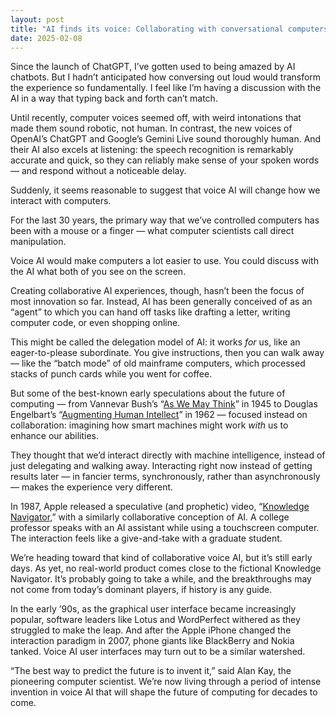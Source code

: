 ```yaml
---
layout: post
title: "AI finds its voice: Collaborating with conversational computers"
date: 2025-02-08
---
```

Since the launch of ChatGPT, I’ve gotten used to being amazed by AI chatbots. But I hadn’t anticipated how conversing out loud would transform the experience so fundamentally. I feel like I’m having a discussion with the AI in a way that typing back and forth can’t match.

Until recently, computer voices seemed off, with weird intonations that made them sound robotic, not human. In contrast, the new voices of OpenAI’s ChatGPT and Google’s Gemini Live sound thoroughly human. And their AI also excels at listening: the speech recognition is remarkably accurate and quick, so they can reliably make sense of your spoken words — and respond without a noticeable delay.

Suddenly, it seems reasonable to suggest that voice AI will change how we interact with computers.

For the last 30 years, the primary way that we’ve controlled computers has been with a mouse or a finger — what computer scientists call direct manipulation.

Voice AI would make computers a lot easier to use. You could discuss with the AI what both of you see on the screen.

Creating collaborative AI experiences, though, hasn’t been the focus of most innovation so far. Instead, AI has been generally conceived of as an “agent” to which you can hand off tasks like drafting a letter, writing computer code, or even shopping online.

This might be called the delegation model of AI: it works *for* us, like an eager-to-please subordinate. You give instructions, then you can walk away — like the “batch mode” of old mainframe computers, which processed stacks of punch cards while you went for coffee.

But some of the best-known early speculations about the future of computing — from Vannevar Bush’s “[As We May Think](https://en.wikipedia.org/wiki/As_We_May_Think)” in 1945 to Douglas Engelbart’s “[Augmenting Human Intellect](https://www.taylorfrancis.com/chapters/oa-edit/10.4324/9781003230762-3/augmenting-human-intellect-douglas-engelbart)” in 1962 — focused instead on collaboration: imagining how smart machines might work *with* us to enhance our abilities.

They thought that we’d interact directly with machine intelligence, instead of just delegating and walking away. Interacting right now instead of getting results later — in fancier terms, synchronously, rather than asynchronously — makes the experience very different.

In 1987, Apple released a speculative (and prophetic) video, “[Knowledge Navigator](https://www.youtube.com/watch?v=-jiBLQyUi38),” with a similarly collaborative conception of AI. A college professor speaks with an AI assistant while using a touchscreen computer. The interaction feels like a give-and-take with a graduate student.

We’re heading toward that kind of collaborative voice AI, but it’s still early days. As yet, no real-world product comes close to the fictional Knowledge Navigator. It’s probably going to take a while, and the breakthroughs may not come from today’s dominant players, if history is any guide.

In the early ’90s, as the graphical user interface became increasingly popular, software leaders like Lotus and WordPerfect withered as they struggled to make the leap. And after the Apple iPhone changed the interaction paradigm in 2007, phone giants like BlackBerry and Nokia tanked. Voice AI user interfaces may turn out to be a similar watershed.

“The best way to predict the future is to invent it,” said Alan Kay, the pioneering computer scientist. We’re now living through a period of intense invention in voice AI that will shape the future of computing for decades to come.
